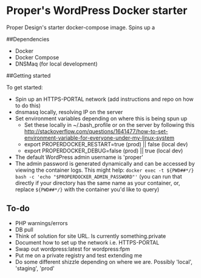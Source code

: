 # Proper's WordPress Docker starter

Proper Design's starter docker-compose image. Spins up a 

##Dependencies
* Docker
* Docker Compose
* DNSMaq (for local development)

##Getting started

To get started:

* Spin up an HTTPS-PORTAL network (add instructions and repo on how to do this)
* dnsmasq locally, resolving IP on the server
* Set environment variables depending on where this is being spun up
  * Set these locally in ~/.bash_profile or on the server by following this http://stackoverflow.com/questions/1641477/how-to-set-environment-variable-for-everyone-under-my-linux-system
  * export PROPERDOCKER_RESTART=true (prod) || false (local dev)
  * export PROPERDOCKER_DEBUG=false (prod) || true (local dev)
* The default WordPress admin username is 'proper'
* The admin password is generated dynamically and can be accessed by viewing the container logs. This might help: `docker exec -t ${PWD##*/} bash -c 'echo "$PROPERDOCKER_ADMIN_PASSWORD"'` (you can run that directly if your directory has the same name as your container, or, replace `${PWD##*/}` with the container you'd like to query)

## To-do
* PHP warnings/errors
* DB pull
* Think of solution for site URL. Is currently something.private
* Document how to set up the network i.e. HTTPS-PORTAL
* Swap out wordpress:latest for wordpress:fpm
* Put me on a private registry and test extending me
* Do some different shizzle depending on where we are. Possibly 'local', 'staging', 'prod'